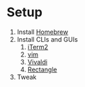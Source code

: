 # Setup

1. Install [Homebrew](https://brew.sh/)
2. Install CLIs and GUIs
    1. [iTerm2](./iTerm2/)
    2. [vim](./vim/)
    3. [Vivaldi](./Vivaldi/)
    4. [Rectangle](./Rectangle/)
3. Tweak
